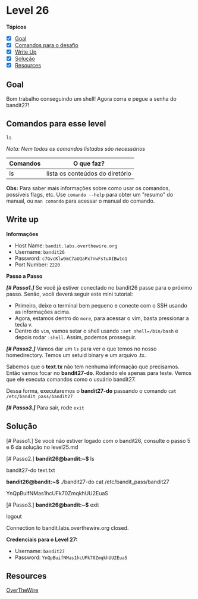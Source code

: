# Level 26
**Tópicos**

- [X] [Goal](#goal)
- [X] [Comandos para o desafio](#comandos-para-esse-level)
- [X] [Write Up](#write-up)
- [X] [Solução](#soluçao)
- [X] [Resources](#resources)

## Goal
Bom trabalho conseguindo um shell! Agora corra e pegue a senha do bandit27!

## Comandos para esse level
`ls`

*Nota: Nem todos os comandos listados são necessários*

 Comandos |                             O que faz?
 ---------|--------
 ls       |lista os conteúdos do diretório

 
 **Obs:** Para saber mais informações sobre como usar os comandos, possíveis flags, etc. Use `comando --help` para obter um "resumo" do manual, ou `man comando` para acessar o manual do comando.

## Write up
**Informações**
- Host Name: `bandit.labs.overthewire.org`
- Username: `bandit26`
- Password: `c7GvcKlw9mC7aUQaPx7nwFstuAIBw1o1`
- Port Number: `2220`

**Passo a Passo**

***[# Passo1.]*** Se você já estiver conectado no bandit26 passe para o próximo passo. Senão, você deverá seguir este mini tutorial:

- Primeiro, deixe o terminal bem pequeno e conecte com o SSH usando as informações acima.
- Agora, estamos dentro do `more`, para acessar o vim, basta pressionar a tecla v.
- Dentro do `vim`, vamos setar o shell usando  `:set shell=/bin/bash` e depois rodar `:shell`. Assim, podemos prosseguir.

***[# Passo2.]*** Vamos dar um `ls` para ver o que temos no nosso homedirectory. Temos um setuid binary e um arquivo .tx.

Sabemos que o **text.tx** não tem nenhuma informação que precisamos. Então vamos focar no **bandit27-do**. Rodando ele apenas para teste. Vemos que ele executa comandos como o usuário bandit27. 

Dessa forma, executaremos o **bandit27-do** passando o comando `cat /etc/bandit_pass/bandit27`

***[# Passo3.]*** Para sair, rode `exit`

## Solução
<prep>
[# Passo1.] 
Se você não estiver logado com o bandit26, consulte o passo 5 e 6 da solução no level25.md

[# Passo2.]
<b>bandit26@bandit:~$</b> ls 

bandit27-do  text.txt

<b>bandit26@bandit:~$</b> ./bandit27-do cat /etc/bandit_pass/bandit27

YnQpBuifNMas1hcUFk70ZmqkhUU2EuaS

[# Passo3.] 
<b>bandit26@bandit:~$</b> exit

logout               

Connection to bandit.labs.overthewire.org closed.
</prep>

**Credenciais para o Level 27:**
- Username: `bandit27`
- Password: `YnQpBuifNMas1hcUFk70ZmqkhUU2EuaS`

## Resources
[OverTheWire](https://overthewire.org/wargames/bandit/bandit27.html)